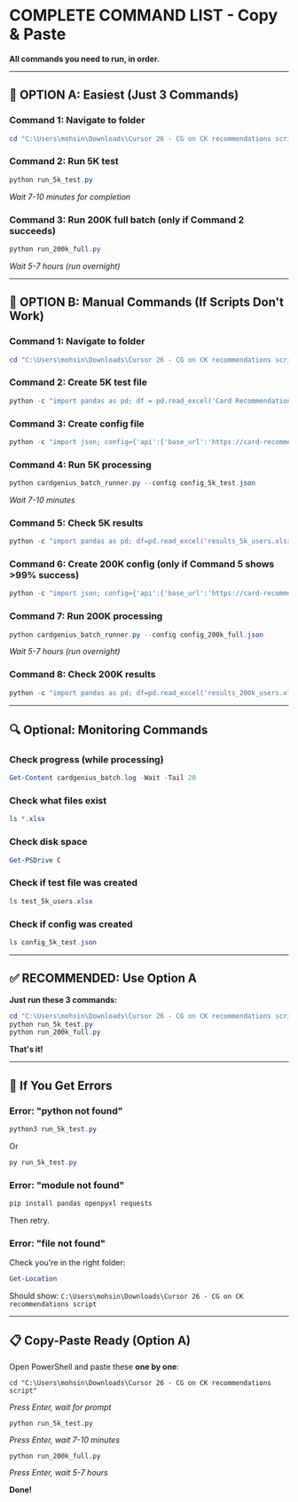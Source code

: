 # COMPLETE COMMAND LIST - Copy & Paste

**All commands you need to run, in order.**

---

## 🎯 **OPTION A: Easiest (Just 3 Commands)**

### Command 1: Navigate to folder
```powershell
cd "C:\Users\mohsin\Downloads\Cursor 26 - CG on CK recommendations script"
```

### Command 2: Run 5K test
```powershell
python run_5k_test.py
```
*Wait 7-10 minutes for completion*

### Command 3: Run 200K full batch (only if Command 2 succeeds)
```powershell
python run_200k_full.py
```
*Wait 5-7 hours (run overnight)*

---

## 🎯 **OPTION B: Manual Commands (If Scripts Don't Work)**

### Command 1: Navigate to folder
```powershell
cd "C:\Users\mohsin\Downloads\Cursor 26 - CG on CK recommendations script"
```

### Command 2: Create 5K test file
```powershell
python -c "import pandas as pd; df = pd.read_excel('Card Recommendation avg gmv dump.xlsx'); df.head(5000).to_excel('test_5k_users.xlsx', index=False); print('Created test_5k_users.xlsx')"
```

### Command 3: Create config file
```powershell
python -c "import json; config={'api':{'base_url':'https://card-recommendation-api-v2.bankkaro.com/cg/api/pro','timeout':30,'sleep_between_requests':0,'max_retries':3},'excel':{'input_file':'test_5k_users.xlsx','output_file':'results_5k_users.xlsx','sheet_name':0},'column_mappings':{'user_id':'userid','amazon_spends':'avg_amazon_gmv','flipkart_spends':'avg_flipkart_gmv','myntra':'avg_myntra_gmv','ajio':'avg_ajio_gmv','avg_gmv':'avg_confirmed_gmv','grocery':'avg_grocery_gmv'},'processing':{'top_n_cards':10,'max_workers':10,'extract_spend_keys':['amazon_spends','flipkart_spends','grocery_spends_online','other_online_spends'],'skip_empty_rows':True,'continue_on_error':True,'other_online_mode':'sum_components'}}; json.dump(config,open('config_5k_test.json','w'),indent=2); print('Created config_5k_test.json')"
```

### Command 4: Run 5K processing
```powershell
python cardgenius_batch_runner.py --config config_5k_test.json
```
*Wait 7-10 minutes*

### Command 5: Check 5K results
```powershell
python -c "import pandas as pd; df=pd.read_excel('results_5k_users.xlsx'); total=len(df); success=df['top1_card_name'].notna().sum(); errors=df['cardgenius_error'].notna().sum(); print(f'Total: {total} | Success: {success} ({success/total*100:.1f}%) | Errors: {errors}'); print('\nSample results:'); print(df[['userid','top1_card_name','top1_net_savings']].head())"
```

### Command 6: Create 200K config (only if Command 5 shows >99% success)
```powershell
python -c "import json; config={'api':{'base_url':'https://card-recommendation-api-v2.bankkaro.com/cg/api/pro','timeout':30,'sleep_between_requests':0,'max_retries':3},'excel':{'input_file':'Card Recommendation avg gmv dump.xlsx','output_file':'results_200k_users.xlsx','sheet_name':0},'column_mappings':{'user_id':'userid','amazon_spends':'avg_amazon_gmv','flipkart_spends':'avg_flipkart_gmv','myntra':'avg_myntra_gmv','ajio':'avg_ajio_gmv','avg_gmv':'avg_confirmed_gmv','grocery':'avg_grocery_gmv'},'processing':{'top_n_cards':10,'max_workers':10,'extract_spend_keys':['amazon_spends','flipkart_spends','grocery_spends_online','other_online_spends'],'skip_empty_rows':True,'continue_on_error':True,'other_online_mode':'sum_components'}}; json.dump(config,open('config_200k_full.json','w'),indent=2); print('Created config_200k_full.json')"
```

### Command 7: Run 200K processing
```powershell
python cardgenius_batch_runner.py --config config_200k_full.json
```
*Wait 5-7 hours (run overnight)*

### Command 8: Check 200K results
```powershell
python -c "import pandas as pd; df=pd.read_excel('results_200k_users.xlsx'); total=len(df); success=df['top1_card_name'].notna().sum(); errors=df['cardgenius_error'].notna().sum(); print(f'Total: {total:,} | Success: {success:,} ({success/total*100:.1f}%) | Errors: {errors:,}'); print('\nSample results:'); print(df[['userid','top1_card_name','top1_net_savings']].head())"
```

---

## 🔍 **Optional: Monitoring Commands**

### Check progress (while processing)
```powershell
Get-Content cardgenius_batch.log -Wait -Tail 20
```

### Check what files exist
```powershell
ls *.xlsx
```

### Check disk space
```powershell
Get-PSDrive C
```

### Check if test file was created
```powershell
ls test_5k_users.xlsx
```

### Check if config was created
```powershell
ls config_5k_test.json
```

---

## ✅ **RECOMMENDED: Use Option A**

**Just run these 3 commands:**

```powershell
cd "C:\Users\mohsin\Downloads\Cursor 26 - CG on CK recommendations script"
python run_5k_test.py
python run_200k_full.py
```

**That's it!**

---

## 🚨 **If You Get Errors**

### Error: "python not found"
```powershell
python3 run_5k_test.py
```
Or
```powershell
py run_5k_test.py
```

### Error: "module not found"
```powershell
pip install pandas openpyxl requests
```
Then retry.

### Error: "file not found"
Check you're in the right folder:
```powershell
Get-Location
```
Should show: `C:\Users\mohsin\Downloads\Cursor 26 - CG on CK recommendations script`

---

## 📋 **Copy-Paste Ready (Option A)**

Open PowerShell and paste these **one by one**:

```
cd "C:\Users\mohsin\Downloads\Cursor 26 - CG on CK recommendations script"
```
*Press Enter, wait for prompt*

```
python run_5k_test.py
```
*Press Enter, wait 7-10 minutes*

```
python run_200k_full.py
```
*Press Enter, wait 5-7 hours*

**Done!**



